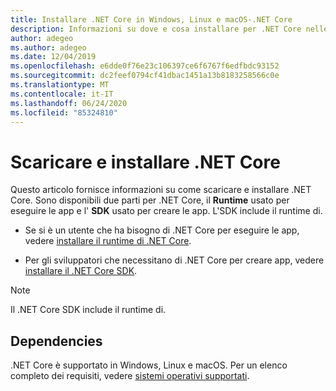 ```yaml
---
title: Installare .NET Core in Windows, Linux e macOS-.NET Core
description: Informazioni su dove e cosa installare per .NET Core nelle versioni Windows, Linux e macOS. Individuare le dipendenze necessarie per lo sviluppo, la distribuzione e l'esecuzione di app .NET Core.
author: adegeo
ms.author: adegeo
ms.date: 12/04/2019
ms.openlocfilehash: e6dde0f76e23c106397ce6f6767f6edfbdc93152
ms.sourcegitcommit: dc2feef0794cf41dbac1451a13b8183258566c0e
ms.translationtype: MT
ms.contentlocale: it-IT
ms.lasthandoff: 06/24/2020
ms.locfileid: "85324810"
---
```

# <a name="download-and-install-net-core"></a>Scaricare e installare .NET Core

Questo articolo fornisce informazioni su come scaricare e installare .NET Core. Sono disponibili due parti per .NET Core, il **Runtime** usato per eseguire le app e l' **SDK** usato per creare le app. L'SDK include il runtime di.

- Se si è un utente che ha bisogno di .NET Core per eseguire le app, vedere [installare il runtime di .NET Core](runtime.md).

- Per gli sviluppatori che necessitano di .NET Core per creare app, vedere [installare il .NET Core SDK](sdk.md).

> [!NOTE]
> Il .NET Core SDK include il runtime di.

## <a name="dependencies"></a>Dependencies

.NET Core è supportato in Windows, Linux e macOS. Per un elenco completo dei requisiti, vedere [sistemi operativi supportati](dependencies.md).
